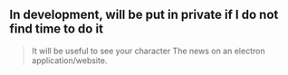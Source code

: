 ## In development, will be put in private if I do not find time to do it

> It will be useful to see your character
> The news on an electron application/website.
